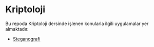 # Kriptoloji
Bu repoda Kriptoloji dersinde işlenen konularla ilgili uygulamalar yer almaktadır.

* [Steganografi](steganografi)
